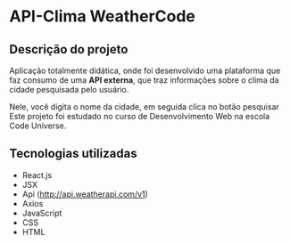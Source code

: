 # API-Clima WeatherCode

## Descrição do projeto

Aplicação totalmente didática, onde foi desenvolvido uma plataforma que faz consumo de uma **API externa**,
que traz informações sobre o clima da cidade pesquisada pelo usuário.

Nele, você digita o nome da cidade, em seguida clica no botão pesquisar
Este projeto foi estudado no curso de Desenvolvimento Web na escola Code Universe.

## Tecnologias utilizadas

- React.js
- JSX
- Api (http://api.weatherapi.com/v1)
- Axios
- JavaScript
- CSS
- HTML
